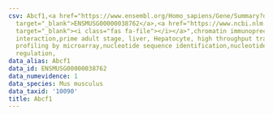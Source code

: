 ```yaml
---
csv: Abcf1,<a href="https://www.ensembl.org/Homo_sapiens/Gene/Summary?db=core;g=ENSMUSG00000038762"
  target="_blank">ENSMUSG00000038762</a>,<a href="https://www.ncbi.nlm.nih.gov/pubmed/23834426"
  target="_blank"><i class="fas fa-file"></i></a>",chromatin immunoprecipitation assay,direct
  interaction,prime adult stage, liver, Hepatocyte, high throughput transcription
  profiling by microarray,nucleotide sequence identification,nucleotide sequence identification,transcriptional
  regulation,
data_alias: Abcf1
data_id: ENSMUSG00000038762
data_numevidence: 1
data_species: Mus musculus
data_taxid: '10090'
title: Abcf1
---
```

